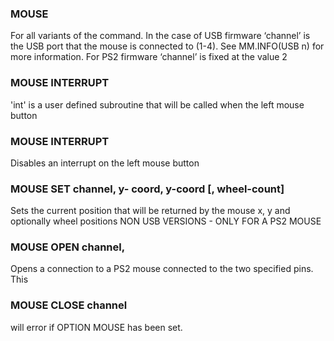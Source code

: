 ### MOUSE

For all variants of the command. In the case of USB firmware ‘channel’ is the USB port that the mouse is connected to (1-4). See MM.INFO(USB n) for more information. For PS2 firmware ‘channel’ is fixed at the value 2

### MOUSE INTERRUPT

'int' is a user defined subroutine that will be called when the left mouse button

### MOUSE INTERRUPT

Disables an interrupt on the left mouse button

### MOUSE SET channel, y- coord, y-coord [, wheel-count]

Sets the current position that will be returned by the mouse x, y and optionally wheel positions NON USB VERSIONS - ONLY FOR A PS2 MOUSE

### MOUSE OPEN channel,

Opens a connection to a PS2 mouse connected to the two specified pins. This

### MOUSE CLOSE channel

will error if OPTION MOUSE has been set.
